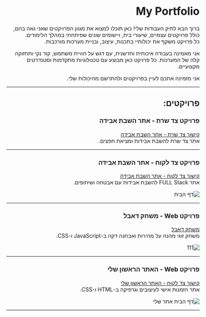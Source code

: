 <div style="direction: rtl; text-align: right;">

# My Portfolio
ברוך הבא לתיק העבודות שלי! כאן תוכלו למצוא את מגוון הפרויקטים שאני גאה בהם, כולל פרויקטים עצמיים, שיעורי בית, ויישומים שונים שפיתחתי במהלך הלימודים.  
כל פרויקט משקף את יכולותיי בתכנות, עיצוב, ובניית מערכות מורכבות.

אני מאמינה בעבודה איכותית וחדשנית, עם דגש על חוויית משתמש, קוד נקי ותחזוקה קלה של המערכות. כל פרויקט כאן מבוצע עם טכנולוגיות מתקדמות וסטנדרטים מקצועיים.

אני מזמינה אתכם לעיין בפרויקטים ולהתרשם מהיכולות שלי.

---

## פרויקטים:

### **פרויקט צד שרת - אתר השבת אבידה**  
[קישור צד שרת - אתר השבת אבידה](https://github.com/MoriyaDev/Project-lost-found-Java.git)  
אתר צד שרת להשבת אבידות ומציאת חפצים.  


---

### **פרויקט צד לקוח - אתר השבת אבידה**  
[קישור צד לקוח - אתר השבת אבידה](https://github.com/MoriyaDev/Project-lost-found-React.git)  
אתר FULL Stack להשבת אבידות עם אבטחה ושיתופים.  

![דף הבית](https://github.com/user-attachments/assets/bc5e4981-585f-4a64-bf5c-d4de7582cc26)


---

### **פרויקט Web - משחק דאבל**  
[משחק דאבל](https://github.com/MoriyaDev/Dobble.git)  
משחק זוגי מהנה על מהירות ואבחנה דקה ב-JavaScript ו-CSS.  

![111](https://github.com/user-attachments/assets/021b3596-54f8-419d-a65a-33e49cdcbdad)



---
### **פרויקט Web - האתר הראשון שלי**  
[קישור צד לקוח - האתר הראשון שלי](#)  
אתר הזמנות אישי לעיצובים וגרפיקה ב-HTML ו-CSS.  

![דף הבית אתר שלי](https://github.com/user-attachments/assets/d15f36d2-f02d-4219-86fd-c1aece6b5504)


---

</div>
